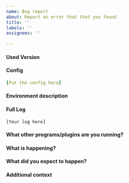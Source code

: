 ```yaml
---
name: Bug report
about: Report an error that that you found
title: ''
labels: ''
assignees: ''

---
```


#### Used Version
<!-- The full program version like it is printed in the log. Please check if there are any newer development builds! Can usually be found at https://ci.minebench.de -->
 
 
#### Config
<!-- The full config file -->
 ```yaml
 [Put the config here]
 ```
 
#### Environment description
<!-- Information like the operating system and language as well as full server version if you are using a plugin-->
 
 
#### Full Log
<!-- The full log file, especially important if you have a stack trace -->
```
[Your log here]
```

#### What other programs/plugins are you running?
<!-- List of your plugins, ideally with the version or other programs that might be related -->


#### What is happening?
<!-- Explain what happens and what steps should be done to reproduce the issue. Ideally with pictures and the full error log! -->


#### What did you expect to happen?
<!-- Explain what you expected to happen after performing the previously described steps -->


#### Additional context
<!-- Add any other context or screenshots about the bug report here. -->

